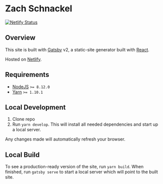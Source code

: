 # Zach Schnackel

[![Netlify Status](https://api.netlify.com/api/v1/badges/b9947fc9-cc4d-40ed-8afe-a61d48e70924/deploy-status)](https://app.netlify.com/sites/zslabs/deploys)

## Overview

This site is built with [Gatsby](http://gatsbyjs.org/) v2, a static-site generator built with [React](https://reactjs.org/).

Hosted on [Netlify](https://www.netlify.com/).

## Requirements

- [NodeJS](https://nodejs.org/en/) `>= 8.12.0`
- [Yarn](https://yarnpkg.com/en/) `>= 1.10.1`

## Local Development

1. Clone repo
1. Run `yarn develop`. This will install all needed dependencies and start up a local server.

Any changes made will automatically refresh your browser.

## Local Build

To see a production-ready version of the site, run `yarn build`. When finished, run `gatsby serve` to start a local server which will point to the built site.
